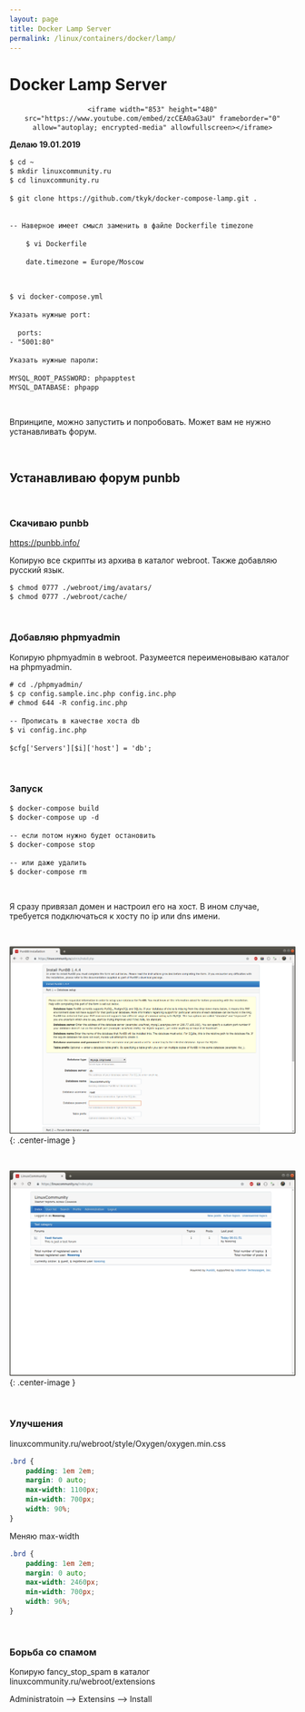 ```yaml
---
layout: page
title: Docker Lamp Server
permalink: /linux/containers/docker/lamp/
---
```


# Docker Lamp Server

<div align="center">

    <iframe width="853" height="480" src="https://www.youtube.com/embed/zcCEA0aG3aU" frameborder="0" allow="autoplay; encrypted-media" allowfullscreen></iframe>

</div>

**Делаю 19.01.2019**

    $ cd ~
    $ mkdir linuxcommunity.ru
    $ cd linuxcommunity.ru

    $ git clone https://github.com/tkyk/docker-compose-lamp.git .


    -- Наверное имеет смысл заменить в файле Dockerfile timezone

        $ vi Dockerfile

        date.timezone = Europe/Moscow

<br/>

    $ vi docker-compose.yml

    Указать нужные port:

      ports:
    - "5001:80"

    Указать нужные пароли:

    MYSQL_ROOT_PASSWORD: phpapptest
    MYSQL_DATABASE: phpapp

<br/>

Впринципе, можно запустить и попробовать. Может вам не нужно устанавливать форум.

<br/>

## Устанавливаю форум punbb

<br/>

### Скачиваю punbb

https://punbb.info/

Копирую все скрипты из архива в каталог webroot. Также добавляю русский язык.

    $ chmod 0777 ./webroot/img/avatars/
    $ chmod 0777 ./webroot/cache/

<br/>

### Добавляю phpmyadmin

Копирую phpmyadmin в webroot. Разумеется переименовываю каталог на phpmyadmin.

    # cd ./phpmyadmin/
    $ cp config.sample.inc.php config.inc.php
    # chmod 644 -R config.inc.php

    -- Прописать в качестве хоста db
    $ vi config.inc.php

    $cfg['Servers'][$i]['host'] = 'db';

<br/>

### Запуск

    $ docker-compose build
    $ docker-compose up -d

    -- если потом нужно будет остановить
    $ docker-compose stop

    -- или даже удалить
    $ docker-compose rm

<br/>

Я сразу привязал домен и настроил его на хост. В ином случае, требуется подключаться к хосту по ip или dns имени.

<br/>

![lamp server inside docker](/img/linux/containers/docker/lamp/docker-lamp-1.png "lamp server inside docker"){: .center-image }

<br/>

![lamp server inside docker](/img/linux/containers/docker/lamp/docker-lamp-2.png "lamp server inside docker"){: .center-image }

<br/>

### Улучшения

linuxcommunity.ru/webroot/style/Oxygen/oxygen.min.css

```css
.brd {
    padding: 1em 2em;
    margin: 0 auto;
    max-width: 1100px;
    min-width: 700px;
    width: 90%;
}
```

Меняю max-width

```css
.brd {
    padding: 1em 2em;
    margin: 0 auto;
    max-width: 2460px;
    min-width: 700px;
    width: 96%;
}
```

<br/>

### Борьба со спамом

Копирую fancy_stop_spam в каталог linuxcommunity.ru/webroot/extensions

Administratoin --> Extensins --> Install
